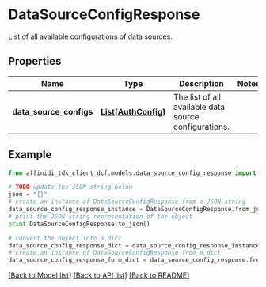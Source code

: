 # DataSourceConfigResponse

List of all available configurations of data sources.

## Properties

| Name                    | Type                                  | Description                                           | Notes |
| ----------------------- | ------------------------------------- | ----------------------------------------------------- | ----- |
| **data_source_configs** | [**List[AuthConfig]**](AuthConfig.md) | The list of all available data source configurations. |

## Example

```python
from affinidi_tdk_client_dcf.models.data_source_config_response import DataSourceConfigResponse

# TODO update the JSON string below
json = "{}"
# create an instance of DataSourceConfigResponse from a JSON string
data_source_config_response_instance = DataSourceConfigResponse.from_json(json)
# print the JSON string representation of the object
print DataSourceConfigResponse.to_json()

# convert the object into a dict
data_source_config_response_dict = data_source_config_response_instance.to_dict()
# create an instance of DataSourceConfigResponse from a dict
data_source_config_response_form_dict = data_source_config_response.from_dict(data_source_config_response_dict)
```

[[Back to Model list]](../README.md#documentation-for-models) [[Back to API list]](../README.md#documentation-for-api-endpoints) [[Back to README]](../README.md)

